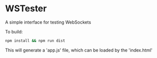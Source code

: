 # WSTester
A simple interface for testing WebSockets

To build:

```bash
npm install && npm run dist
``` 

This will generate a 'app.js' file, which can be loaded by the 'index.html'
